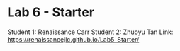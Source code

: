 # Lab 6 - Starter
Student 1: Renaissance Carr
Student 2: Zhuoyu Tan 
Link: https://renaissancejlc.github.io/Lab5_Starter/
